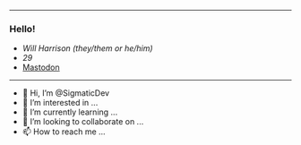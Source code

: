 ----

### Hello!
- *Will Harrison (they/them or he/him)*
- *29*
- <a rel="me" href="https://tech.lgbt/@sigmatic">Mastodon</a>

----


- 👋 Hi, I’m @SigmaticDev
- 👀 I’m interested in ...
- 🌱 I’m currently learning ...
- 💞️ I’m looking to collaborate on ...
- 📫 How to reach me ...

<!---
SigmaticDev/SigmaticDev is a ✨ special ✨ repository because its `README.md` (this file) appears on your GitHub profile.
You can click the Preview link to take a look at your changes.
--->
